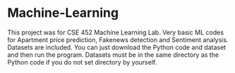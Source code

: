 # Machine-Learning
This project was for CSE 452 Machine Learning Lab.
Very basic ML codes for Apartment price prediction, Fakenews detection and Sentiment analysis.
Datasets are included.
You can just download the Python code and dataset and then run the program.
Datasets must be in the same directory as the Python code if you do not set directory by yourself.


